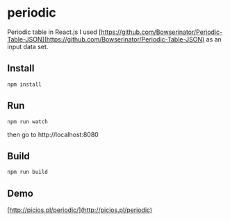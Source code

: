 # periodic
Periodic table in React.js
I used [https://github.com/Bowserinator/Periodic-Table-JSON](https://github.com/Bowserinator/Periodic-Table-JSON) as an input data set.

## Install

```
npm install
```

## Run
```
npm run watch
```
then go to
http://localhost:8080

## Build
```
npm run build
```

## Demo
[http://picios.pl/periodic/](http://picios.pl/periodic)
